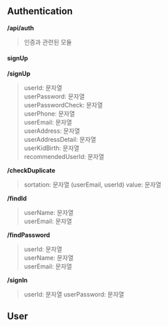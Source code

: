 ## Authentication 
__/api/auth__    
> 인증과 관련된 모듈    
    
#### signUp
__/signUp__    
    
> userId: 문자열    
> userPassword: 문자열    
> userPasswordCheck: 문자열    
> userPhone: 문자열    
> userEmail: 문자열    
> userAddress: 문자열    
> userAddressDetail: 문자열    
> userKidBirth: 문자열    
> recommendedUserId: 문자열   
    
__/checkDuplicate__    
    
> sortation: 문자열 (userEmail, userId)
> value: 문자열

__/findId__    
    
> userName: 문자열     
> userEmail: 문자열    
    
__/findPassword__    
    
> userId: 문자열    
> userName: 문자열     
> userEmail: 문자열    
    
__/signIn__
    
> userId: 문자열
> userPassword: 문자열
    
## User

